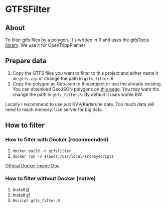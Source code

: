 # GTFSFilter

## About
To filter gtfs files by a polygon. It's written in R and uses the [gtfsTools library](https://ipeagit.github.io/gtfstools/). We use it for OpenTrippPlanner

## Prepare data
1. Copy the GTFS files you want to filter to this project and either name it `de.gtfs.zip` or change the path in `gtfs_filter.R`
2. Copy the polygon as GeoJson to this project or use the already existing. You can download GeoJSON polygons on [this page](http://opendatalab.de/projects/geojson-utilities/). You may want tho change the path in `gtfs_filter.R`. By default it uses wohle BW.

Locally I recommend to use just KVV/Karlsruhe date. Too much data will need to mach memory. Use server for big data.

## How to filter

### How to filter with Docker (recommended)
1. `docker build -t gtfsFilter .`
2. `docker run -v $(pwd):/usr/local/src/myscripts`

[Official Docker Image Doc](https://hub.docker.com/_/r-base/)

### How to filter without Docker (native)
1. Install [R](https://cloud.r-project.org/)
2. Install [sf](https://github.com/r-spatial/sf#linux)
3. `Rscript gtfs_filter.R`
